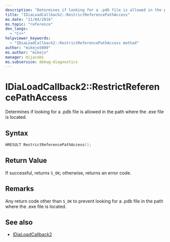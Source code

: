 ```yaml
---
description: "Determines if looking for a .pdb file is allowed in the path where the .exe file is located."
title: "IDiaLoadCallback2::RestrictReferencePathAccess"
ms.date: "11/04/2016"
ms.topic: "reference"
dev_langs:
  - "C++"
helpviewer_keywords:
  - "IDiaLoadCallback2::RestrictReferencePathAccess method"
author: "mikejo5000"
ms.author: "mikejo"
manager: mijacobs
ms.subservice: debug-diagnostics
---
```

# IDiaLoadCallback2::RestrictReferencePathAccess

Determines if looking for a .pdb file is allowed in the path where the .exe file is located.

## Syntax

```C++
HRESULT RestrictReferencePathAccess();
```

## Return Value
 If successful, returns `S_OK`; otherwise, returns an error code.

## Remarks
 Any return code other than `S_OK` to prevent looking for a .pdb file in the path where the .exe file is located.

## See also
- [IDiaLoadCallback2](../../debugger/debug-interface-access/idialoadcallback2.md)
